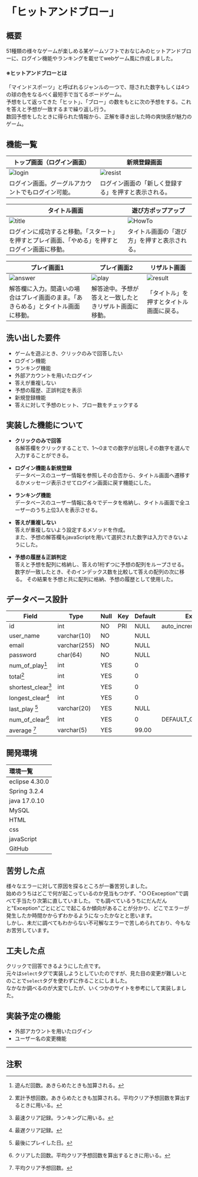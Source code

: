# 「ヒットアンドブロー」

## 概要
51種類の様々なゲームが楽しめる某ゲームソフトでおなじみのヒットアンドブローに、ログイン機能やランキングを載せてwebゲーム風に作成しました。

#### ※ヒットアンドブローとは  
  「マインドスポーツ」と呼ばれるジャンルの一つで、隠された数字もしくは4つの球の色をなるべく最短手で当てるボードゲーム。  
  予想をして返ってきた「ヒット」、「ブロー」の数をもとに次の予想をする。これを答えと予想が一致するまで繰り返し行う。  
  数回予想をしたときに得られた情報から、正解を導き出した時の爽快感が魅力のゲーム。

## 機能一覧

|トップ画面（ログイン画面）|新規登録画面|
|-----|-----|
|![login](https://private-user-images.githubusercontent.com/168606293/332994259-272c8e2d-4f5c-4639-958c-2999de03e6fd.png?jwt=eyJhbGciOiJIUzI1NiIsInR5cCI6IkpXVCJ9.eyJpc3MiOiJnaXRodWIuY29tIiwiYXVkIjoicmF3LmdpdGh1YnVzZXJjb250ZW50LmNvbSIsImtleSI6ImtleTUiLCJleHAiOjE3MTcxMzY5NjcsIm5iZiI6MTcxNzEzNjY2NywicGF0aCI6Ii8xNjg2MDYyOTMvMzMyOTk0MjU5LTI3MmM4ZTJkLTRmNWMtNDYzOS05NThjLTI5OTlkZTAzZTZmZC5wbmc_WC1BbXotQWxnb3JpdGhtPUFXUzQtSE1BQy1TSEEyNTYmWC1BbXotQ3JlZGVudGlhbD1BS0lBVkNPRFlMU0E1M1BRSzRaQSUyRjIwMjQwNTMxJTJGdXMtZWFzdC0xJTJGczMlMkZhd3M0X3JlcXVlc3QmWC1BbXotRGF0ZT0yMDI0MDUzMVQwNjI0MjdaJlgtQW16LUV4cGlyZXM9MzAwJlgtQW16LVNpZ25hdHVyZT05YzQ4ODE4MDFiM2QwYWZiMzhkN2MxMTYxNWI1ODUyZTQ1ZmQ0NzI3OTAzYmJiYTAwNjUxMDE3Njg5NTZiNjY0JlgtQW16LVNpZ25lZEhlYWRlcnM9aG9zdCZhY3Rvcl9pZD0wJmtleV9pZD0wJnJlcG9faWQ9MCJ9.9buNMWKJV2okwfNwI0e9q6NvnqMr6Q7nWYLHvY5-PbM)|![resist](https://private-user-images.githubusercontent.com/168606293/332994262-cf8d0901-df8d-4097-be2a-f47b72e16ef9.png?jwt=eyJhbGciOiJIUzI1NiIsInR5cCI6IkpXVCJ9.eyJpc3MiOiJnaXRodWIuY29tIiwiYXVkIjoicmF3LmdpdGh1YnVzZXJjb250ZW50LmNvbSIsImtleSI6ImtleTUiLCJleHAiOjE3MTcxMzY5NjcsIm5iZiI6MTcxNzEzNjY2NywicGF0aCI6Ii8xNjg2MDYyOTMvMzMyOTk0MjYyLWNmOGQwOTAxLWRmOGQtNDA5Ny1iZTJhLWY0N2I3MmUxNmVmOS5wbmc_WC1BbXotQWxnb3JpdGhtPUFXUzQtSE1BQy1TSEEyNTYmWC1BbXotQ3JlZGVudGlhbD1BS0lBVkNPRFlMU0E1M1BRSzRaQSUyRjIwMjQwNTMxJTJGdXMtZWFzdC0xJTJGczMlMkZhd3M0X3JlcXVlc3QmWC1BbXotRGF0ZT0yMDI0MDUzMVQwNjI0MjdaJlgtQW16LUV4cGlyZXM9MzAwJlgtQW16LVNpZ25hdHVyZT0wMDRiOGI2OTZhMjkwZjQxZmI5NmU2ZTU3ZDc1NzkwNmUzYmNkZjY2NmZmYTdlZWQ3YTAzZTY4NDMxYjU2MmQ4JlgtQW16LVNpZ25lZEhlYWRlcnM9aG9zdCZhY3Rvcl9pZD0wJmtleV9pZD0wJnJlcG9faWQ9MCJ9.hD4ZzlBbil7Dvuw0ldp1g72_4hq6T8n112OVYk6EOO8)|
|ログイン画面。グーグルアカウントでもログイン可能。|ログイン画面の「新しく登録する」を押すと表示される。|

|タイトル画面|遊び方ポップアップ|
|-----|-----|
|![title](https://private-user-images.githubusercontent.com/168606293/332994266-f20e6b1b-15cd-4b2e-b43e-1f1496f44b4b.png?jwt=eyJhbGciOiJIUzI1NiIsInR5cCI6IkpXVCJ9.eyJpc3MiOiJnaXRodWIuY29tIiwiYXVkIjoicmF3LmdpdGh1YnVzZXJjb250ZW50LmNvbSIsImtleSI6ImtleTUiLCJleHAiOjE3MTcxMzY5NjcsIm5iZiI6MTcxNzEzNjY2NywicGF0aCI6Ii8xNjg2MDYyOTMvMzMyOTk0MjY2LWYyMGU2YjFiLTE1Y2QtNGIyZS1iNDNlLTFmMTQ5NmY0NGI0Yi5wbmc_WC1BbXotQWxnb3JpdGhtPUFXUzQtSE1BQy1TSEEyNTYmWC1BbXotQ3JlZGVudGlhbD1BS0lBVkNPRFlMU0E1M1BRSzRaQSUyRjIwMjQwNTMxJTJGdXMtZWFzdC0xJTJGczMlMkZhd3M0X3JlcXVlc3QmWC1BbXotRGF0ZT0yMDI0MDUzMVQwNjI0MjdaJlgtQW16LUV4cGlyZXM9MzAwJlgtQW16LVNpZ25hdHVyZT00OGYxZDVlZGZmZjdiZmE4ZWEwZGUzZjRiMzNmMDY5NTczNjk4MTMzMzc2NjdkNTllYjllNmEwMDYwNjc3MzM4JlgtQW16LVNpZ25lZEhlYWRlcnM9aG9zdCZhY3Rvcl9pZD0wJmtleV9pZD0wJnJlcG9faWQ9MCJ9.tCiCfSbDQzX9h_HdLM0M7L6wuAoN-p0cFEcPt7peSJM)|![HowTo](https://private-user-images.githubusercontent.com/168606293/332994255-0b63c0cb-766e-4003-8ea2-d755b57aabe0.png?jwt=eyJhbGciOiJIUzI1NiIsInR5cCI6IkpXVCJ9.eyJpc3MiOiJnaXRodWIuY29tIiwiYXVkIjoicmF3LmdpdGh1YnVzZXJjb250ZW50LmNvbSIsImtleSI6ImtleTUiLCJleHAiOjE3MTcxMzY5NjcsIm5iZiI6MTcxNzEzNjY2NywicGF0aCI6Ii8xNjg2MDYyOTMvMzMyOTk0MjU1LTBiNjNjMGNiLTc2NmUtNDAwMy04ZWEyLWQ3NTViNTdhYWJlMC5wbmc_WC1BbXotQWxnb3JpdGhtPUFXUzQtSE1BQy1TSEEyNTYmWC1BbXotQ3JlZGVudGlhbD1BS0lBVkNPRFlMU0E1M1BRSzRaQSUyRjIwMjQwNTMxJTJGdXMtZWFzdC0xJTJGczMlMkZhd3M0X3JlcXVlc3QmWC1BbXotRGF0ZT0yMDI0MDUzMVQwNjI0MjdaJlgtQW16LUV4cGlyZXM9MzAwJlgtQW16LVNpZ25hdHVyZT02NDIwYzBkMTYwNDcwNWUxNDY0OGNiNmY3NGRlMjE2YjdmMzFhY2FjN2Y5OWUwZTE5NzQ3YWNkNmNkOTY0NzljJlgtQW16LVNpZ25lZEhlYWRlcnM9aG9zdCZhY3Rvcl9pZD0wJmtleV9pZD0wJnJlcG9faWQ9MCJ9.PU0UwIJRt0HUAf9uskCZTMqD9-mIKNFML_JXmInX-fs)|
|ログインに成功すると移動。「スタート」を押すとプレイ画面、「やめる」を押すとログイン画面に移動。|タイトル画面の「遊び方」を押すと表示される。|

|プレイ画面1|プレイ画面2|リザルト画面|
|-----|-----|-----|
|![answer](https://private-user-images.githubusercontent.com/168606293/332994252-dff159b9-a0f9-4f1c-9a33-af50b6448360.png?jwt=eyJhbGciOiJIUzI1NiIsInR5cCI6IkpXVCJ9.eyJpc3MiOiJnaXRodWIuY29tIiwiYXVkIjoicmF3LmdpdGh1YnVzZXJjb250ZW50LmNvbSIsImtleSI6ImtleTUiLCJleHAiOjE3MTcxMzY5NjcsIm5iZiI6MTcxNzEzNjY2NywicGF0aCI6Ii8xNjg2MDYyOTMvMzMyOTk0MjUyLWRmZjE1OWI5LWEwZjktNGYxYy05YTMzLWFmNTBiNjQ0ODM2MC5wbmc_WC1BbXotQWxnb3JpdGhtPUFXUzQtSE1BQy1TSEEyNTYmWC1BbXotQ3JlZGVudGlhbD1BS0lBVkNPRFlMU0E1M1BRSzRaQSUyRjIwMjQwNTMxJTJGdXMtZWFzdC0xJTJGczMlMkZhd3M0X3JlcXVlc3QmWC1BbXotRGF0ZT0yMDI0MDUzMVQwNjI0MjdaJlgtQW16LUV4cGlyZXM9MzAwJlgtQW16LVNpZ25hdHVyZT0yNzdmZDZiODE5NGVmZWExNjE5Y2VhZWQxNTRiMDBiZmE5ZjJiMmZjZDI1NmUwODY2ZWY4MGNhY2IzYjc2OWU4JlgtQW16LVNpZ25lZEhlYWRlcnM9aG9zdCZhY3Rvcl9pZD0wJmtleV9pZD0wJnJlcG9faWQ9MCJ9.711YLMRMKWhLe9V7WjlNOaGfcwpg546SSPrFkD-YfHo)|![play](https://private-user-images.githubusercontent.com/168606293/332994261-4405b0db-530a-49c6-ad8f-6340c07ae4b1.png?jwt=eyJhbGciOiJIUzI1NiIsInR5cCI6IkpXVCJ9.eyJpc3MiOiJnaXRodWIuY29tIiwiYXVkIjoicmF3LmdpdGh1YnVzZXJjb250ZW50LmNvbSIsImtleSI6ImtleTUiLCJleHAiOjE3MTcxMzY5NjcsIm5iZiI6MTcxNzEzNjY2NywicGF0aCI6Ii8xNjg2MDYyOTMvMzMyOTk0MjYxLTQ0MDViMGRiLTUzMGEtNDljNi1hZDhmLTYzNDBjMDdhZTRiMS5wbmc_WC1BbXotQWxnb3JpdGhtPUFXUzQtSE1BQy1TSEEyNTYmWC1BbXotQ3JlZGVudGlhbD1BS0lBVkNPRFlMU0E1M1BRSzRaQSUyRjIwMjQwNTMxJTJGdXMtZWFzdC0xJTJGczMlMkZhd3M0X3JlcXVlc3QmWC1BbXotRGF0ZT0yMDI0MDUzMVQwNjI0MjdaJlgtQW16LUV4cGlyZXM9MzAwJlgtQW16LVNpZ25hdHVyZT03NzllNGIzZDI2MGZiNDMzODA2MTA2NmQzMDgzY2UyNWNhMWY0MTNmMTczNWQwOTM5ZDhiNGE2OGQ4MDVhNWFmJlgtQW16LVNpZ25lZEhlYWRlcnM9aG9zdCZhY3Rvcl9pZD0wJmtleV9pZD0wJnJlcG9faWQ9MCJ9.MPvKu_u2YTdbos--v53XUWXzwbSgMpchz1rkFbWaZuY)|![result](https://private-user-images.githubusercontent.com/168606293/332994263-b9d77165-e282-4b63-9a5f-a41cacfd7d1b.png?jwt=eyJhbGciOiJIUzI1NiIsInR5cCI6IkpXVCJ9.eyJpc3MiOiJnaXRodWIuY29tIiwiYXVkIjoicmF3LmdpdGh1YnVzZXJjb250ZW50LmNvbSIsImtleSI6ImtleTUiLCJleHAiOjE3MTcxMzY5NjcsIm5iZiI6MTcxNzEzNjY2NywicGF0aCI6Ii8xNjg2MDYyOTMvMzMyOTk0MjYzLWI5ZDc3MTY1LWUyODItNGI2My05YTVmLWE0MWNhY2ZkN2QxYi5wbmc_WC1BbXotQWxnb3JpdGhtPUFXUzQtSE1BQy1TSEEyNTYmWC1BbXotQ3JlZGVudGlhbD1BS0lBVkNPRFlMU0E1M1BRSzRaQSUyRjIwMjQwNTMxJTJGdXMtZWFzdC0xJTJGczMlMkZhd3M0X3JlcXVlc3QmWC1BbXotRGF0ZT0yMDI0MDUzMVQwNjI0MjdaJlgtQW16LUV4cGlyZXM9MzAwJlgtQW16LVNpZ25hdHVyZT1iNDkwMGRhM2VlMDYzZjdlMGJiMTRkNWQxZGM0OWQzY2NkYzNiMzQ3ZTlhYmNhNTBhZTVlY2E4MGM5MjU3YjQzJlgtQW16LVNpZ25lZEhlYWRlcnM9aG9zdCZhY3Rvcl9pZD0wJmtleV9pZD0wJnJlcG9faWQ9MCJ9.TxCidKNv9XKp02RKTS7c_IYEbEiQcw5R6AkvETeLbww)|
|解答欄に入力。間違いの場合はプレイ画面のまま。「あきらめる」とタイトル画面に移動。|解答途中。予想が答えと一致したときリザルト画面に移動。|「タイトル」を押すとタイトル画面に戻る。|

## 洗い出した要件

- ゲームを遊ぶとき、クリックのみで回答したい
- ログイン機能
- ランキング機能
- 外部アカウントを用いたログイン
- 答えが重複しない
- 予想の履歴、正誤判定を表示
- 新規登録機能
- 答えに対して予想のヒット、ブロー数をチェックする

## 実装した機能について

- **クリックのみで回答**  
  各解答欄をクリックすることで、1～0までの数字が出現しその数字を選んで入力することができる。

- **ログイン機能＆新規登録**  
  データベースのユーザー情報を参照しその合否から、タイトル画面へ遷移するかメッセージ表示させてログイン画面に戻す機能にした。

- **ランキング機能**  
  データベースのユーザー情報に各々でデータを格納し、タイトル画面で全ユーザーのうち上位3人を表示させる。

- **答えが重複しない**  
  答えが重複しないよう設定するメソッドを作成。  
  また、予想の解答欄もjavaScriptを用いて選択された数字は入力できないようにした。

- **予想の履歴＆正誤判定**  
  答えと予想を配列に格納し、答えの1桁ずつに予想の配列をループさせる。数字が一致したとき、そのインデックス数を比較して答えの配列の次に移る。
  その結果を予想と共に配列に格納、予想の履歴として使用した。

## データベース設計


| Field          | Type         | Null | Key | Default | Extra             |
|----------------|--------------|------|-----|---------|-------------------|
| id             | int          | NO   | PRI | NULL    | auto_increment    |
| user_name      | varchar(10)  | NO   |     | NULL    |                   |
| email          | varchar(255) | NO   |     | NULL    |                   |
| password       | char(64)     | NO   |     | NULL    |                   |
| num_of_play[^1]| int          | YES  |     | 0       |                   |
| total[^2]      | int          | YES  |     | 0       |                   |
| shortest_clear[^3]| int       | YES  |     | 0       |                   |
| longest_clear[^4]| int        | YES  |     | 0       |                   |
| last_play  [^5]| varchar(20)  | YES  |     | NULL    |                   |
| num_of_clear[^6]| int         | YES  |     | 0       | DEFAULT_GENERATED |
| average    [^7]| varchar(5)   | YES  |     | 99.00   |                   |

[^1]:遊んだ回数。あきらめたときも加算される。
[^2]:累計予想回数。あきらめたときも加算される。平均クリア予想回数を算出するときに用いる。
[^3]:最速クリア記録。ランキングに用いる。
[^4]:最遅クリア記録。
[^5]:最後にプレイした日。
[^6]:クリアした回数。平均クリア予想回数を算出するときに用いる。
[^7]:平均クリア予想回数。


## 開発環境

|環境一覧|
|:---|
|eclipse 4.30.0|
|Spring 3.2.4|
|java 17.0.10|
|MySQL|
|HTML|
|css|
|javaScript|
|GitHub|

## 苦労した点

様々なエラーに対して原因を探るところが一番苦労しました。  
始めのうちはどこで何が起こっているのか見当もつかず、"ＯＯException"で調べて手当たり次第に直していました。
でも調べているうちにだんだんと"Exception"ごとにどこで起こるか傾向があることが分かり、どこでエラーが発生したか時間かからずわかるようになったかなとと思います。  
しかし、未だに調べてもわからない不可解なエラーで苦しめられており、今もなお苦労しています。

## 工夫した点

クリックで回答できるようにした点です。  
元々は`select`タグで実装しようとしていたのですが、見た目の変更が難しいとのことで`select`タグを使わずに作ることにしました。  
なかなか調べるのが大変でしたが、いくつかのサイトを参考にして実装しました。

## 実装予定の機能

- 外部アカウントを用いたログイン
- ユーザー名の変更機能

***

## 注釈
